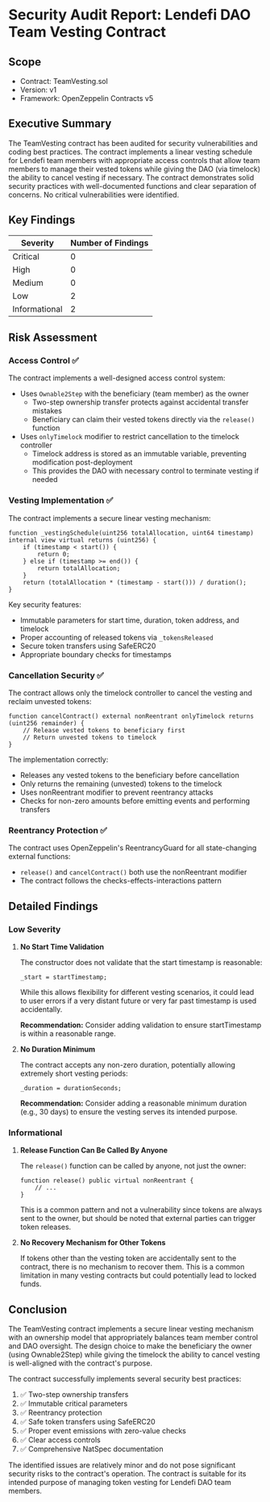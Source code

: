 # Security Audit Report: Lendefi DAO Team Vesting Contract

## Scope

- Contract: TeamVesting.sol
- Version: v1
- Framework: OpenZeppelin Contracts v5

## Executive Summary

The TeamVesting contract has been audited for security vulnerabilities and coding best practices. The contract implements a linear vesting schedule for Lendefi team members with appropriate access controls that allow team members to manage their vested tokens while giving the DAO (via timelock) the ability to cancel vesting if necessary. The contract demonstrates solid security practices with well-documented functions and clear separation of concerns. No critical vulnerabilities were identified.



## Key Findings

| Severity | Number of Findings |
|----------|-------------------|
| Critical | 0                 |
| High     | 0                 |
| Medium   | 0                 |
| Low      | 2                 |
| Informational | 2           |

## Risk Assessment

### Access Control ✅
The contract implements a well-designed access control system:

- Uses `Ownable2Step` with the beneficiary (team member) as the owner
  - Two-step ownership transfer protects against accidental transfer mistakes
  - Beneficiary can claim their vested tokens directly via the `release()` function
- Uses `onlyTimelock` modifier to restrict cancellation to the timelock controller
  - Timelock address is stored as an immutable variable, preventing modification post-deployment
  - This provides the DAO with necessary control to terminate vesting if needed

### Vesting Implementation ✅
The contract implements a secure linear vesting mechanism:

```solidity
function _vestingSchedule(uint256 totalAllocation, uint64 timestamp) internal view virtual returns (uint256) {
    if (timestamp < start()) {
        return 0;
    } else if (timestamp >= end()) {
        return totalAllocation;
    }
    return (totalAllocation * (timestamp - start())) / duration();
}
```

Key security features:
- Immutable parameters for start time, duration, token address, and timelock
- Proper accounting of released tokens via `_tokensReleased`
- Secure token transfers using SafeERC20
- Appropriate boundary checks for timestamps

### Cancellation Security ✅
The contract allows only the timelock controller to cancel the vesting and reclaim unvested tokens:

```solidity
function cancelContract() external nonReentrant onlyTimelock returns (uint256 remainder) {
    // Release vested tokens to beneficiary first
    // Return unvested tokens to timelock
}
```

The implementation correctly:
- Releases any vested tokens to the beneficiary before cancellation
- Only returns the remaining (unvested) tokens to the timelock
- Uses nonReentrant modifier to prevent reentrancy attacks
- Checks for non-zero amounts before emitting events and performing transfers

### Reentrancy Protection ✅
The contract uses OpenZeppelin's ReentrancyGuard for all state-changing external functions:
- `release()` and `cancelContract()` both use the nonReentrant modifier
- The contract follows the checks-effects-interactions pattern

## Detailed Findings

### Low Severity

1. **No Start Time Validation**
   
   The constructor does not validate that the start timestamp is reasonable:
   
   ```solidity
   _start = startTimestamp;
   ```
   
   While this allows flexibility for different vesting scenarios, it could lead to user errors if a very distant future or very far past timestamp is used accidentally.
   
   **Recommendation:** Consider adding validation to ensure startTimestamp is within a reasonable range.

2. **No Duration Minimum**
   
   The contract accepts any non-zero duration, potentially allowing extremely short vesting periods:
   
   ```solidity
   _duration = durationSeconds;
   ```
   
   **Recommendation:** Consider adding a reasonable minimum duration (e.g., 30 days) to ensure the vesting serves its intended purpose.

### Informational

1. **Release Function Can Be Called By Anyone**
   
   The `release()` function can be called by anyone, not just the owner:
   
   ```solidity
   function release() public virtual nonReentrant {
       // ...
   }
   ```
   
   This is a common pattern and not a vulnerability since tokens are always sent to the owner, but should be noted that external parties can trigger token releases.

2. **No Recovery Mechanism for Other Tokens**
   
   If tokens other than the vesting token are accidentally sent to the contract, there is no mechanism to recover them. This is a common limitation in many vesting contracts but could potentially lead to locked funds.

## Conclusion

The TeamVesting contract implements a secure linear vesting mechanism with an ownership model that appropriately balances team member control and DAO oversight. The design choice to make the beneficiary the owner (using Ownable2Step) while giving the timelock the ability to cancel vesting is well-aligned with the contract's purpose.

The contract successfully implements several security best practices:
1. ✅ Two-step ownership transfers
2. ✅ Immutable critical parameters
3. ✅ Reentrancy protection
4. ✅ Safe token transfers using SafeERC20
5. ✅ Proper event emissions with zero-value checks
6. ✅ Clear access controls
7. ✅ Comprehensive NatSpec documentation

The identified issues are relatively minor and do not pose significant security risks to the contract's operation. The contract is suitable for its intended purpose of managing token vesting for Lendefi DAO team members.